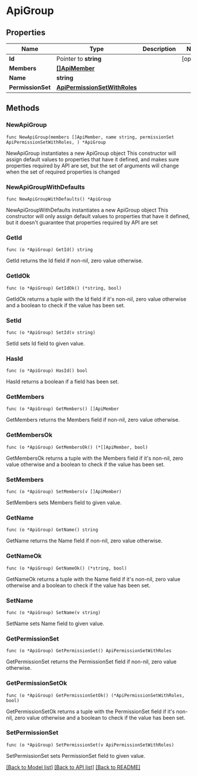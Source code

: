 # ApiGroup

## Properties

Name | Type | Description | Notes
------------ | ------------- | ------------- | -------------
**Id** | Pointer to **string** |  | [optional] 
**Members** | [**[]ApiMember**](ApiMember.md) |  | 
**Name** | **string** |  | 
**PermissionSet** | [**ApiPermissionSetWithRoles**](ApiPermissionSetWithRoles.md) |  | 

## Methods

### NewApiGroup

`func NewApiGroup(members []ApiMember, name string, permissionSet ApiPermissionSetWithRoles, ) *ApiGroup`

NewApiGroup instantiates a new ApiGroup object
This constructor will assign default values to properties that have it defined,
and makes sure properties required by API are set, but the set of arguments
will change when the set of required properties is changed

### NewApiGroupWithDefaults

`func NewApiGroupWithDefaults() *ApiGroup`

NewApiGroupWithDefaults instantiates a new ApiGroup object
This constructor will only assign default values to properties that have it defined,
but it doesn't guarantee that properties required by API are set

### GetId

`func (o *ApiGroup) GetId() string`

GetId returns the Id field if non-nil, zero value otherwise.

### GetIdOk

`func (o *ApiGroup) GetIdOk() (*string, bool)`

GetIdOk returns a tuple with the Id field if it's non-nil, zero value otherwise
and a boolean to check if the value has been set.

### SetId

`func (o *ApiGroup) SetId(v string)`

SetId sets Id field to given value.

### HasId

`func (o *ApiGroup) HasId() bool`

HasId returns a boolean if a field has been set.

### GetMembers

`func (o *ApiGroup) GetMembers() []ApiMember`

GetMembers returns the Members field if non-nil, zero value otherwise.

### GetMembersOk

`func (o *ApiGroup) GetMembersOk() (*[]ApiMember, bool)`

GetMembersOk returns a tuple with the Members field if it's non-nil, zero value otherwise
and a boolean to check if the value has been set.

### SetMembers

`func (o *ApiGroup) SetMembers(v []ApiMember)`

SetMembers sets Members field to given value.


### GetName

`func (o *ApiGroup) GetName() string`

GetName returns the Name field if non-nil, zero value otherwise.

### GetNameOk

`func (o *ApiGroup) GetNameOk() (*string, bool)`

GetNameOk returns a tuple with the Name field if it's non-nil, zero value otherwise
and a boolean to check if the value has been set.

### SetName

`func (o *ApiGroup) SetName(v string)`

SetName sets Name field to given value.


### GetPermissionSet

`func (o *ApiGroup) GetPermissionSet() ApiPermissionSetWithRoles`

GetPermissionSet returns the PermissionSet field if non-nil, zero value otherwise.

### GetPermissionSetOk

`func (o *ApiGroup) GetPermissionSetOk() (*ApiPermissionSetWithRoles, bool)`

GetPermissionSetOk returns a tuple with the PermissionSet field if it's non-nil, zero value otherwise
and a boolean to check if the value has been set.

### SetPermissionSet

`func (o *ApiGroup) SetPermissionSet(v ApiPermissionSetWithRoles)`

SetPermissionSet sets PermissionSet field to given value.



[[Back to Model list]](../README.md#documentation-for-models) [[Back to API list]](../README.md#documentation-for-api-endpoints) [[Back to README]](../README.md)



